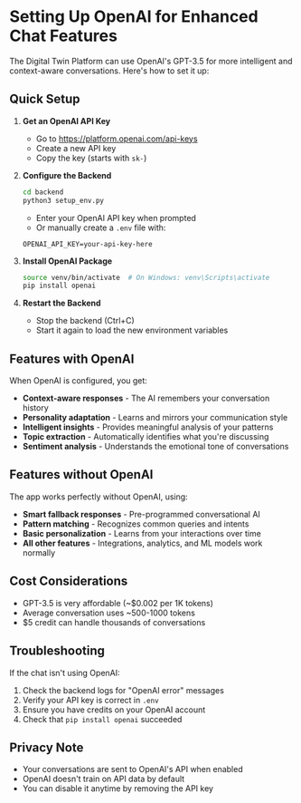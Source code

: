 # Setting Up OpenAI for Enhanced Chat Features

The Digital Twin Platform can use OpenAI's GPT-3.5 for more intelligent and context-aware conversations. Here's how to set it up:

## Quick Setup

1. **Get an OpenAI API Key**
   - Go to https://platform.openai.com/api-keys
   - Create a new API key
   - Copy the key (starts with `sk-`)

2. **Configure the Backend**
   ```bash
   cd backend
   python3 setup_env.py
   ```
   - Enter your OpenAI API key when prompted
   - Or manually create a `.env` file with:
   ```
   OPENAI_API_KEY=your-api-key-here
   ```

3. **Install OpenAI Package**
   ```bash
   source venv/bin/activate  # On Windows: venv\Scripts\activate
   pip install openai
   ```

4. **Restart the Backend**
   - Stop the backend (Ctrl+C)
   - Start it again to load the new environment variables

## Features with OpenAI

When OpenAI is configured, you get:
- **Context-aware responses** - The AI remembers your conversation history
- **Personality adaptation** - Learns and mirrors your communication style
- **Intelligent insights** - Provides meaningful analysis of your patterns
- **Topic extraction** - Automatically identifies what you're discussing
- **Sentiment analysis** - Understands the emotional tone of conversations

## Features without OpenAI

The app works perfectly without OpenAI, using:
- **Smart fallback responses** - Pre-programmed conversational AI
- **Pattern matching** - Recognizes common queries and intents
- **Basic personalization** - Learns from your interactions over time
- **All other features** - Integrations, analytics, and ML models work normally

## Cost Considerations

- GPT-3.5 is very affordable (~$0.002 per 1K tokens)
- Average conversation uses ~500-1000 tokens
- $5 credit can handle thousands of conversations

## Troubleshooting

If the chat isn't using OpenAI:
1. Check the backend logs for "OpenAI error" messages
2. Verify your API key is correct in `.env`
3. Ensure you have credits on your OpenAI account
4. Check that `pip install openai` succeeded

## Privacy Note

- Your conversations are sent to OpenAI's API when enabled
- OpenAI doesn't train on API data by default
- You can disable it anytime by removing the API key